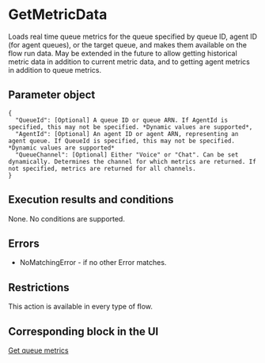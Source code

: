 # GetMetricData<a name="flow-control-actions-getmetricdata"></a>

Loads real time queue metrics for the queue specified by queue ID, agent ID \(for agent queues\), or the target queue, and makes them available on the flow run data\. May be extended in the future to allow getting historical metric data in addition to current metric data, and to getting agent metrics in addition to queue metrics\. 

## Parameter object<a name="getmetricdata-parameter"></a>

```
{ 
  "QueueId": [Optional] A queue ID or queue ARN. If AgentId is specified, this may not be specified. *Dynamic values are supported*,
  "AgentId": [Optional] An agent ID or agent ARN, representing an agent queue. If QueueId is specified, this may not be specified. *Dynamic values are supported*
  "QueueChannel": [Optional] Either "Voice" or "Chat". Can be set dynamically. Determines the channel for which metrics are returned. If not specified, metrics are returned for all channels.
}
```

## Execution results and conditions<a name="getmetricdata-results"></a>

None\. No conditions are supported\.

## Errors<a name="getmetricdata-errors"></a>
+ NoMatchingError \- if no other Error matches\.

## Restrictions<a name="getmetricdata-restrictions"></a>

This action is available in every type of flow\. 

## Corresponding block in the UI<a name="getmetricdata-ui"></a>

[Get queue metrics](get-queue-metrics.md) 